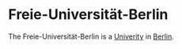 # Freie-Universität-Berlin

The Freie-Universität-Berlin is a [Univerity](640005.md) in [Berlin](140000049.md).
